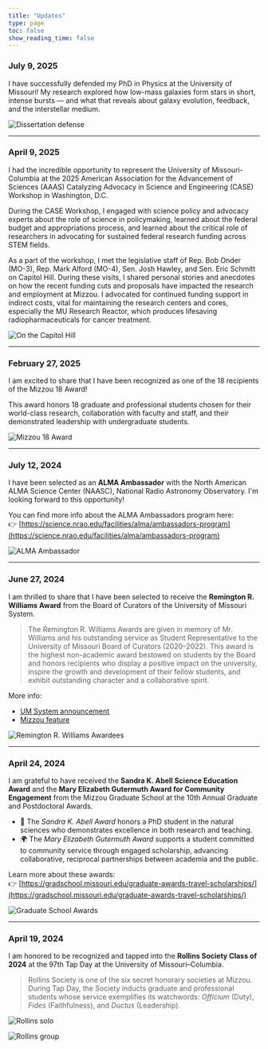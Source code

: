 ```yaml
---
title: "Updates"
type: page
toc: false
show_reading_time: false
---
```


### July 9, 2025

I have successfully defended my PhD in Physics at the University of Missouri! My research explored how low-mass galaxies form stars in short, intense bursts — and what that reveals about galaxy evolution, feedback, and the interstellar medium.


![Dissertation defense](/uploads/IMG_8118.jpg)

---

### April 9, 2025

I had the incredible opportunity to represent the University of Missouri-Columbia at the 2025 American Association for the Advancement of Sciences (AAAS) Catalyzing Advocacy in Science and Engineering (CASE) Workshop in Washington, D.C. 

During the CASE Workshop, I engaged with science policy and advocacy experts about the role of science in policymaking, learned about the federal budget and appropriations process, and learned about the critical role of researchers in advocating for sustained federal research funding across STEM fields. 

As a part of the workshop, I met the legislative staff of Rep. Bob Onder (MO-3), Rep. Mark Alford (MO-4), Sen. Josh Hawley, and Sen. Eric Schmitt on Capitol Hill. During these visits, I shared personal stories and anecdotes on how the recent funding cuts and proposals have impacted the research and employment at Mizzou. I advocated for continued funding support in indirect costs, vital for maintaining the research centers and cores, especially the MU Research Reactor, which produces lifesaving radiopharmaceuticals for cancer treatment.


![On the Capitol Hill](/uploads/PXL_20250409_154006625.jpg)

---

### February 27, 2025

I am excited to share that I have been recognized as one of the 18 recipients of the Mizzou 18 Award! 

This award honors 18 graduate and professional students chosen for their world-class research, collaboration with faculty and staff, and their demonstrated leadership with undergraduate students.

![Mizzou 18 Award](/uploads/DSC04741.jpg)

---

### July 12, 2024

I have been selected as an **ALMA Ambassador** with the North American ALMA Science Center (NAASC), National Radio Astronomy Observatory. I'm looking forward to this opportunity!

You can find more info about the ALMA Ambassadors program here:  
👉 [https://science.nrao.edu/facilities/alma/ambassadors-program](https://science.nrao.edu/facilities/alma/ambassadors-program)

![ALMA Ambassador](/uploads/ALMA.png)

---

### June 27, 2024

I am thrilled to share that I have been selected to receive the **Remington R. Williams Award** from the Board of Curators of the University of Missouri System.

> The Remington R. Williams Awards are given in memory of Mr. Williams and his outstanding service as Student Representative to the University of Missouri Board of Curators (2020–2022). This award is the highest non-academic award bestowed on students by the Board and honors recipients who display a positive impact on the university, inspire the growth and development of their fellow students, and exhibit outstanding character and a collaborative spirit.

More info:  
- [UM System announcement](https://www.umsystem.edu/ums/aa/outstanding-student-leader-year-awards)  
- [Mizzou feature](https://showme.missouri.edu/2024/four-tigers-among-second-class-of-recipients-for-remington-williams-award/)

![Remington R. Williams Awardees](/uploads/RW.png)

---

### April 24, 2024

I am grateful to have received the **Sandra K. Abell Science Education Award** and the **Mary Elizabeth Gutermuth Award for Community Engagement** from the Mizzou Graduate School at the 10th Annual Graduate and Postdoctoral Awards.

- 🧪 The *Sandra K. Abell Award* honors a PhD student in the natural sciences who demonstrates excellence in both research and teaching.  
- 🌍 The *Mary Elizabeth Gutermuth Award* supports a student committed to community service through engaged scholarship, advancing collaborative, reciprocal partnerships between academia and the public.

Learn more about these awards:  
👉 [https://gradschool.missouri.edu/graduate-awards-travel-scholarships/](https://gradschool.missouri.edu/graduate-awards-travel-scholarships/)

![Graduate School Awards](/uploads/DSC_7427.jpg)

---

### April 19, 2024

I am honored to be recognized and tapped into the **Rollins Society Class of 2024** at the 97th Tap Day at the University of Missouri–Columbia.

> Rollins Society is one of the six secret honorary societies at Mizzou. During Tap Day, the Society inducts graduate and professional students whose service exemplifies its watchwords: *Officium* (Duty), *Fides* (Faithfulness), and *Ductus* (Leadership).

![Rollins solo](/uploads/DSC_6473.jpg)

![Rollins group](/uploads/DSC_6459.jpg)

